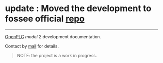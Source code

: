 # update : Moved the development to fossee official [repo](https://github.com/FOSSEE/openplc_v2)

---

[OpenPLC](https://openplc.fossee.in/) _model 2_ development documentation.

Contact by [mail](mailto:contact-openplc@fossee.in) for details.

> NOTE: the project is a work in progress.
